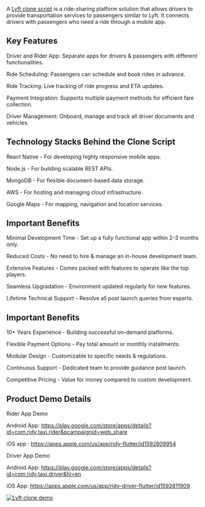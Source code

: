 A <a href="https://zipprr.com/lyft-clone/">Lyft clone script</a> is a ride-sharing platform solution that allows drivers to provide transportation services to passengers similar to Lyft. It connects drivers with passengers who need a ride through a mobile app.

<h2><b>Key Features</b></h2>

Driver and Rider App: Separate apps for drivers & passengers with different functionalities.

Ride Scheduling: Passengers can schedule and book rides in advance.

Ride Tracking: Live tracking of ride progress and ETA updates.

Payment Integration: Supports multiple payment methods for efficient fare collection.

Driver Management: Onboard, manage and track all driver documents and vehicles.

<h2><b>Technology Stacks Behind the Clone Script</b></h2>

React Native - For developing highly responsive mobile apps.

Node.js - For building scalable REST APIs.

MongoDB - For flexible document-based data storage.

AWS - For hosting and managing cloud infrastructure.

Google Maps - For mapping, navigation and location services.

<h2><b>Important Benefits</b></h2>

Minimal Development Time - Set up a fully functional app within 2-3 months only.

Reduced Costs - No need to hire & manage an in-house development team.

Extensive Features - Comes packed with features to operate like the top players.

Seamless Upgradation - Environment updated regularly for new features.

Lifetime Technical Support - Resolve all post launch queries from experts.

<h2><b>Important Benefits</b></h2>

10+ Years Experience - Building successful on-demand platforms.

Flexible Payment Options - Pay total amount or monthly installments.

Modular Design - Customizable to specific needs & regulations.

Continuous Support - Dedicated team to provide guidance post launch.

Competitive Pricing - Value for money compared to custom development.

<h2><b>Product Demo Details</b></h2>

Rider App Demo

Android App: https://play.google.com/store/apps/details?id=com.ridy.taxi.rider&pcampaignid=web_share

iOS app : https://apps.apple.com/us/app/ridy-flutter/id1592809954

Driver App Demo

Android App: https://play.google.com/store/apps/details?id=com.ridy.taxi.driver&hl=en

iOS App: https://apps.apple.com/us/app/ridy-driver-flutter/id1592811909

[![Lyft clone demo](https://i.imgur.com/jvGA2qZ.jpg)](https://youtu.be/P3f3wvf_sLo)
